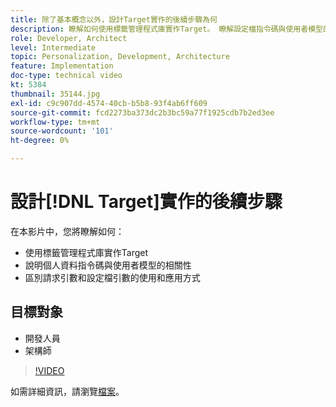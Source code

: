 ```yaml
---
title: 除了基本概念以外，設計Target實作的後續步驟為何
description: 瞭解如何使用標籤管理程式庫實作Target。 瞭解設定檔指令碼與使用者模型的相關性，以及如何區分請求引數和設定檔引數的使用和應用方式。
role: Developer, Architect
level: Intermediate
topic: Personalization, Development, Architecture
feature: Implementation
doc-type: technical video
kt: 5384
thumbnail: 35144.jpg
exl-id: c9c907dd-4574-40cb-b5b8-93f4ab6ff609
source-git-commit: fcd2273ba373dc2b3bc59a77f1925cdb7b2ed3ee
workflow-type: tm+mt
source-wordcount: '101'
ht-degree: 0%

---
```


# 設計[!DNL Target]實作的後續步驟

在本影片中，您將瞭解如何：

* 使用標籤管理程式庫實作Target
* 說明個人資料指令碼與使用者模型的相關性
* 區別請求引數和設定檔引數的使用和應用方式

## 目標對象

* 開發人員
* 架構師

>[!VIDEO](https://video.tv.adobe.com/v/35144/?quality=12)

如需詳細資訊，請瀏覽[檔案](https://experienceleague.adobe.com/docs/target/using/implement-target/implementing-target.html?lang=en)。
